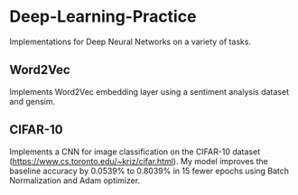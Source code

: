 # Deep-Learning-Practice
Implementations for Deep Neural Networks on a variety of tasks.

## Word2Vec
Implements Word2Vec embedding layer using a sentiment analysis dataset and gensim.

## CIFAR-10
Implements a CNN for image classification on the CIFAR-10 dataset (https://www.cs.toronto.edu/~kriz/cifar.html).
My model improves the baseline accuracy by 0.0539% to 0.8039% in 15 fewer epochs using Batch Normalization and Adam optimizer.
